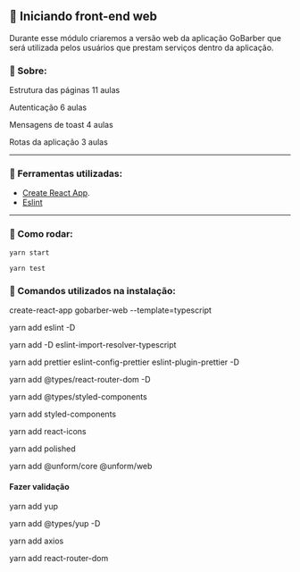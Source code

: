 ## 🚀 Iniciando front-end web

Durante esse módulo criaremos a versão web da aplicação GoBarber que será utilizada pelos usuários que prestam serviços dentro da aplicação.

### 💭 Sobre:

Estrutura das páginas
11 aulas

Autenticação
6 aulas

Mensagens de toast
4 aulas

Rotas da aplicação
3 aulas

---

### 💪 Ferramentas utilizadas:

- [Create React App](https://github.com/facebook/create-react-app).
- [Eslint](https://eslint.org/)

---

### 🥁 Como rodar:

 `yarn start`

 `yarn test`


### 📝 Comandos utilizados na instalação:

create-react-app gobarber-web --template=typescript

yarn add eslint -D

yarn add -D eslint-import-resolver-typescript

yarn add prettier eslint-config-prettier eslint-plugin-prettier -D

yarn add @types/react-router-dom -D

yarn add @types/styled-components



yarn add styled-components

yarn add react-icons

yarn add polished

yarn add @unform/core @unform/web

#### Fazer validação

yarn add yup

yarn add @types/yup -D

yarn add axios



yarn add react-router-dom


